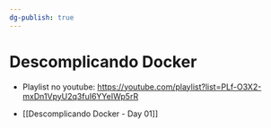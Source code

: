 ```yaml
---
dg-publish: true
---
```

# Descomplicando Docker
- Playlist no youtube: <https://youtube.com/playlist?list=PLf-O3X2-mxDn1VpyU2q3fuI6YYeIWp5rR>

- [[Descomplicando Docker - Day 01]]


